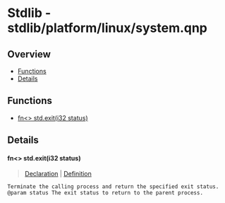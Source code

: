 
# Stdlib - stdlib/platform/linux/system.qnp

## Overview
 - [Functions](#functions)
 - [Details](#details)


## Functions
 - [fn\<\> std.exit(i32 status)](#ref_88820b50f3813315f9ee27702ff470fd)

## Details
#### <a id="ref_88820b50f3813315f9ee27702ff470fd"/>fn\<\> std.exit(i32 status)
> [Declaration](/stdlib/system.qnp?plain=1#L10) | [Definition](/stdlib/platform/linux/system.qnp?plain=1#L13)
```qinp
Terminate the calling process and return the specified exit status.
@param status The exit status to return to the parent process.
```

